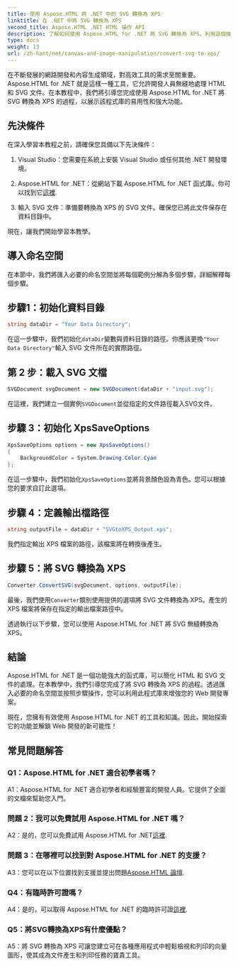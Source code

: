 ```yaml
---
title: 使用 Aspose.HTML 將 .NET 中的 SVG 轉換為 XPS
linktitle: 在 .NET 中將 SVG 轉換為 XPS
second_title: Aspose.HTML .NET HTML 操作 API
description: 了解如何使用 Aspose.HTML for .NET 將 SVG 轉換為 XPS。利用這個強大的程式庫促進您的 Web 開發。
type: docs
weight: 13
url: /zh-hant/net/canvas-and-image-manipulation/convert-svg-to-xps/
---
```


在不斷發展的網路開發和內容生成領域，對高效工具的需求至關重要。 Aspose.HTML for .NET 就是這樣一種工具，它允許開發人員無縫地處理 HTML 和 SVG 文件。在本教程中，我們將引導您完成使用 Aspose.HTML for .NET 將 SVG 轉換為 XPS 的過程，以展示該程式庫的易用性和強大功能。

## 先決條件

在深入學習本教程之前，請確保您具備以下先決條件：

1. Visual Studio：您需要在系統上安裝 Visual Studio 或任何其他 .NET 開發環境。

2.  Aspose.HTML for .NET：從網站下載 Aspose.HTML for .NET 函式庫。你可以找到它[這裡](https://releases.aspose.com/html/net/).

3. 輸入 SVG 文件：準備要轉換為 XPS 的 SVG 文件。確保您已將此文件保存在資料目錄中。

現在，讓我們開始學習本教學。

## 導入命名空間

在本節中，我們將匯入必要的命名空間並將每個範例分解為多個步驟，詳細解釋每個步驟。

## 步驟1：初始化資料目錄

```csharp
string dataDir = "Your Data Directory";
```

在這一步驟中，我們初始化`dataDir`變數與資料目錄的路徑。你應該更換`"Your Data Directory"`輸入 SVG 文件所在的實際路徑。

## 第 2 步：載入 SVG 文檔

```csharp
SVGDocument svgDocument = new SVGDocument(dataDir + "input.svg");
```

在這裡，我們建立一個實例`SVGDocument`並從指定的文件路徑載入SVG文件。

## 步驟 3：初始化 XpsSaveOptions

```csharp
XpsSaveOptions options = new XpsSaveOptions()
{
    BackgroundColor = System.Drawing.Color.Cyan
};
```

在這一步驟中，我們初始化`XpsSaveOptions`並將背景顏色設為青色。您可以根據您的要求自訂此選項。

## 步驟 4：定義輸出檔路徑

```csharp
string outputFile = dataDir + "SVGtoXPS_Output.xps";
```

我們指定輸出 XPS 檔案的路徑，該檔案將在轉換後產生。

## 步驟 5：將 SVG 轉換為 XPS

```csharp
Converter.ConvertSVG(svgDocument, options, outputFile);
```

最後，我們使用`Converter`類別使用提供的選項將 SVG 文件轉換為 XPS。產生的 XPS 檔案將保存在指定的輸出檔案路徑中。

透過執行以下步驟，您可以使用 Aspose.HTML for .NET 將 SVG 無縫轉換為 XPS。

## 結論

Aspose.HTML for .NET 是一個功能強大的函式庫，可以簡化 HTML 和 SVG 文件的處理。在本教學中，我們引導您完成了將 SVG 轉換為 XPS 的過程。透過匯入必要的命名空間並按照步驟操作，您可以利用此程式庫來增強您的 Web 開發專案。

現在，您擁有有效使用 Aspose.HTML for .NET 的工具和知識。因此，開始探索它的功能並解鎖 Web 開發的新可能性！

## 常見問題解答

### Q1：Aspose.HTML for .NET 適合初學者嗎？

A1：Aspose.HTML for .NET 適合初學者和經驗豐富的開發人員。它提供了全面的文檔來幫助您入門。

### 問題 2：我可以免費試用 Aspose.HTML for .NET 嗎？

 A2：是的，您可以免費試用 Aspose.HTML for .NET[這裡](https://releases.aspose.com/).

### 問題 3：在哪裡可以找到對 Aspose.HTML for .NET 的支援？

 A3：您可以在以下位置找到支援並提出問題[Aspose.HTML 論壇](https://forum.aspose.com/).

### Q4：有臨時許可證嗎？

 A4：是的，可以取得 Aspose.HTML for .NET 的臨時許可證[這裡](https://purchase.aspose.com/temporary-license/).

### Q5：將SVG轉換為XPS有什麼優點？

A5：將 SVG 轉換為 XPS 可讓您建立可在各種應用程式中輕鬆檢視和列印的向量圖形，使其成為文件產生和列印任務的寶貴工具。